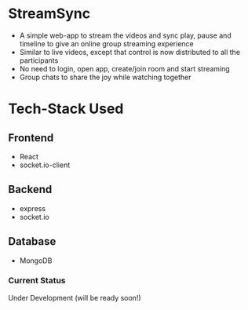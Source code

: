 # StreamSync
- A simple web-app to stream the videos and sync play, pause and timeline to give an online group streaming experience
- Similar to live videos, except that control is now distributed to all the participants
- No need to login, open app, create/join room and start streaming
- Group chats to share the joy while watching together

# Tech-Stack Used
## Frontend
- React
- socket.io-client

## Backend
- express
- socket.io

## Database
- MongoDB

### Current Status
Under Development (will be ready soon!)